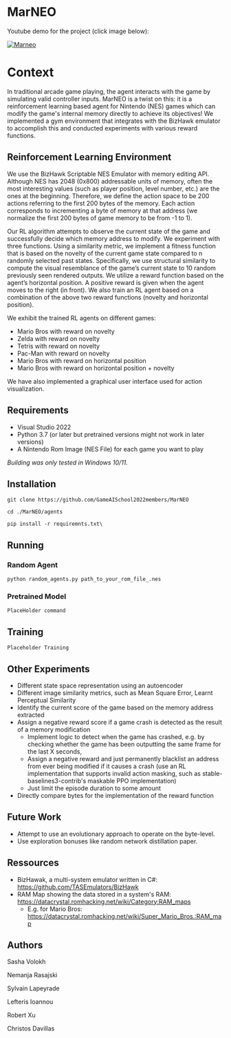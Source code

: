 # MarNEO

Youtube demo for the project (click image below):

[![Marneo](https://img.youtube.com/vi/rSbV2c8Yd84/0.jpg)](https://www.youtube.com/watch?v=rSbV2c8Yd84 "MarNEO")

# Context
In traditional arcade game playing, the agent interacts with the game by simulating valid controller inputs. MarNEO is a twist on this: it is a reinforcement learning based agent for Nintendo (NES) games which can modify the game's internal memory directly to achieve its objectives! We implemented a gym environment that integrates with the BizHawk emulator to accomplish this and conducted experiments with various reward functions.


## Reinforcement Learning Environment
We use the BizHawk Scriptable NES Emulator with memory editing API. 
Although NES has 2048 (0x800) addressable units of memory, often the most interesting values (such as player position, level number, etc.) are the ones at the beginning. Therefore, we define the action space to be 200 actions referring to the first 200 bytes of the memory. Each action corresponds to incrementing a byte of memory at that address (we normalize the first 200 bytes of game memory to be from -1 to 1).

Our RL algorithm attempts to observe the current state of the game and successfully decide which memory address to modify. We experiment with three functions. 
Using a similarity metric, we implement a fitness function that is based on the novelty of the current game state compared to n randomly selected past states. Specifically, we use structural similarity to compute the visual resemblance of the game’s current state to 10 random previously seen rendered outputs.
We utilize a reward function based on the agent’s horizontal position. A positive reward is given when the agent moves to the right (in front).
We also train an RL agent based on a combination of the above two reward functions (novelty and horizontal position).

We exhibit the trained RL agents on different games:
- Mario Bros with reward on novelty
- Zelda with reward on novelty
- Tetris with reward on novelty
- Pac-Man with reward on novelty
- Mario Bros with reward on horizontal position
- Mario Bros with reward on horizontal position + novelty

We have also implemented a graphical user interface used for action visualization.

## Requirements

- Visual Studio 2022
- Python 3.7 (or later but pretrained versions might not work in later versions)
- A Nintendo Rom Image (NES File) for each game you want to play

*Building was only tested in Windows 10/11.*

## Installation

```
git clone https://github.com/GameAISchool2022members/MarNEO

cd ./MarNEO/agents

pip install -r requiremnts.txt\
```

## Running

### Random Agent
```
python random_agents.py path_to_your_rom_file_.nes
```

### Pretrained Model
```
PlaceHolder command
```

## Training
```
Placeholder Training
```

## Other Experiments
- Different state space representation using an autoencoder
- Different image similarity metrics, such as Mean Square Error, Learnt Perceptual Similarity
- Identify the current score of the game based on the memory address extracted
- Assign a negative reward score if a game crash is detected as the result of a memory modification
    - Implement logic to detect when the game has crashed, e.g. by checking whether the game has been outputting the same frame for the last X seconds,
    - Assign a negative reward and just permanently blacklist an address from ever being modified if it causes a crash (use an RL implementation that supports invalid action masking, such as stable-baselines3-contrib's maskable PPO implementation)
    - Just limit the episode duration to some amount
- Directly compare bytes for the implementation of the reward function


## Future Work
- Attempt to use an evolutionary approach to operate on the byte-level.
- Use exploration bonuses like random network distillation paper.

## Ressources
- BizHawak, a multi-system emulator written in C#: https://github.com/TASEmulators/BizHawk
- RAM Map showing the data stored in a system's RAM: https://datacrystal.romhacking.net/wiki/Category:RAM_maps
  - E.g. for Mario Bros: https://datacrystal.romhacking.net/wiki/Super_Mario_Bros.:RAM_map

## Authors
Sasha Volokh 

Nemanja Rasajski

Sylvain Lapeyrade

Lefteris Ioannou

Robert Xu

Christos Davillas
